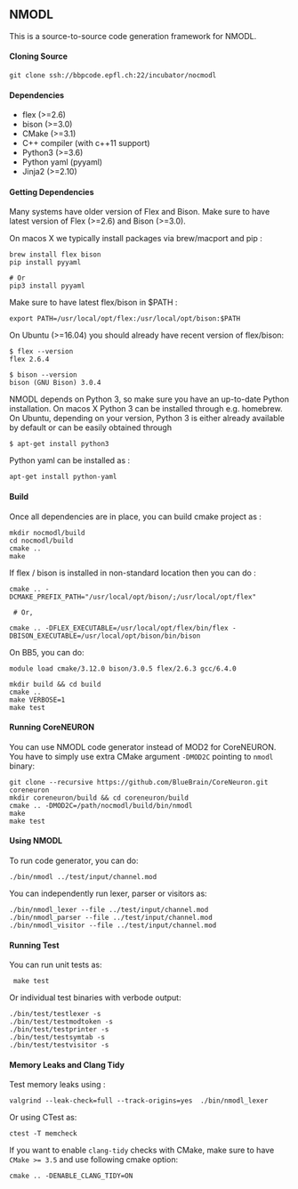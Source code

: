 ## NMODL

This is a source-to-source code generation framework for NMODL.


#### Cloning Source

```
git clone ssh://bbpcode.epfl.ch:22/incubator/nocmodl
```

#### Dependencies

- flex (>=2.6)
- bison (>=3.0)
- CMake (>=3.1)
- C++ compiler (with c++11 support)
- Python3 (>=3.6)
- Python yaml (pyyaml)
- Jinja2 (>=2.10)

#### Getting Dependencies

Many systems have older version of Flex and Bison. Make sure to have latest version of Flex (>=2.6) and Bison (>=3.0).


On macos X we typically install packages via brew/macport and pip :

```
brew install flex bison
pip install pyyaml

# Or
pip3 install pyyaml
```

Make sure to have latest flex/bison in $PATH :


```
export PATH=/usr/local/opt/flex:/usr/local/opt/bison:$PATH
```

On Ubuntu (>=16.04) you should already have recent version of flex/bison:

```
$ flex --version
flex 2.6.4

$ bison --version
bison (GNU Bison) 3.0.4
```

NMODL depends on Python 3, so make sure you have an up-to-date Python installation. On macos X Python 3 can be installed 
through e.g. homebrew. On Ubuntu, depending on your version, Python 3 is either already available by default or can be easily
obtained through

```
$ apt-get install python3
```

Python yaml can be installed as :

```
apt-get install python-yaml
```


#### Build

Once all dependencies are in place, you can build cmake project as :

```
mkdir nocmodl/build
cd nocmodl/build
cmake ..
make
```

If flex / bison is installed in non-standard location then you can do :

```
cmake .. -DCMAKE_PREFIX_PATH="/usr/local/opt/bison/;/usr/local/opt/flex"

 # Or,

cmake .. -DFLEX_EXECUTABLE=/usr/local/opt/flex/bin/flex -DBISON_EXECUTABLE=/usr/local/opt/bison/bin/bison
```

On BB5, you can do:

```
module load cmake/3.12.0 bison/3.0.5 flex/2.6.3 gcc/6.4.0

mkdir build && cd build
cmake ..
make VERBOSE=1
make test
```

#### Running CoreNEURON

You can use NMODL code generator instead of MOD2 for CoreNEURON. You have to simply use extra CMake argument `-DMOD2C` pointing to `nmodl` binary:

```
git clone --recursive https://github.com/BlueBrain/CoreNeuron.git coreneuron
mkdir coreneuron/build && cd coreneuron/build
cmake .. -DMOD2C=/path/nocmodl/build/bin/nmodl
make
make test
```

#### Using NMODL

To run code generator, you can do:

```
./bin/nmodl ../test/input/channel.mod
```

You can independently run lexer, parser or visitors as:

```
./bin/nmodl_lexer --file ../test/input/channel.mod
./bin/nmodl_parser --file ../test/input/channel.mod
./bin/nmodl_visitor --file ../test/input/channel.mod
```


#### Running Test

 You can run unit tests as:

```
 make test
```

 Or individual test binaries with verbode output:

 ```
 ./bin/test/testlexer -s
 ./bin/test/testmodtoken -s
 ./bin/test/testprinter -s
 ./bin/test/testsymtab -s
 ./bin/test/testvisitor -s
 ```


#### Memory Leaks and Clang Tidy

Test memory leaks using :

```
valgrind --leak-check=full --track-origins=yes  ./bin/nmodl_lexer
```

Or using CTest as:

```
ctest -T memcheck
```

If you want to enable `clang-tidy` checks with CMake, make sure to have `CMake >= 3.5` and use following cmake option:

```
cmake .. -DENABLE_CLANG_TIDY=ON
```
